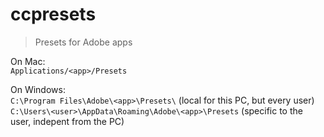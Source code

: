# ccpresets
> Presets for Adobe apps

On Mac:  
`Applications/<app>/Presets`

On Windows:  
`C:\Program Files\Adobe\<app>\Presets\` (local for this PC, but every user)
`C:\Users\<user>\AppData\Roaming\Adobe\<app>\Presets` (specific to the user, indepent from the PC)
